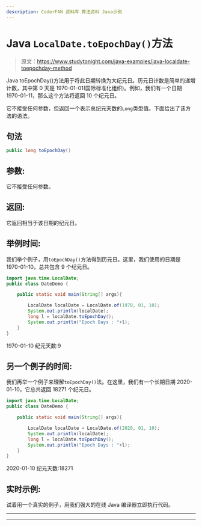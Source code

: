 ```yaml
---
description: CoderFAN 资料库 算法资料 Java示例
---
```


# Java `LocalDate.toEpochDay()`方法

> 原文：<https://www.studytonight.com/java-examples/java-localdate-toepochday-method>

Java toEpochDay()方法用于将此日期转换为大纪元日。历元日计数是简单的递增计数，其中第 0 天是 1970-01-01(国际标准化组织)。例如，我们有一个日期 1970-01-11，那么这个方法将返回 10 个纪元日。

它不接受任何参数，但返回一个表示总纪元天数的`Long`类型值。下面给出了该方法的语法。

## 句法

```java
public long toEpochDay()
```

## 参数:

它不接受任何参数。

## 返回:

它返回相当于该日期的纪元日。

## 举例时间:

我们举个例子，用`toEpochDay()`方法得到历元日。这里，我们使用的日期是 1970-01-10，总共包含 9 个纪元日。

```java
import java.time.LocalDate;
public class DateDemo {

	public static void main(String[] args){  

		LocalDate localDate = LocalDate.of(1970, 01, 10);
		System.out.println(localDate);
		long l = localDate.toEpochDay();
		System.out.println("Epoch Days : "+l);
	}
}
```

1970-01-10
纪元天数:9

## 另一个例子的时间:

我们再举一个例子来理解`toEpochDay()`法。在这里，我们有一个长期日期 2020-01-10，它总共返回 18271 个纪元日。

```java
import java.time.LocalDate;
public class DateDemo {

	public static void main(String[] args){  

		LocalDate localDate = LocalDate.of(2020, 01, 10);
		System.out.println(localDate);
		long l = localDate.toEpochDay();
		System.out.println("Epoch Days : "+l);
	}
}
```

2020-01-10
纪元天数:18271

## 实时示例:

试着用一个真实的例子，用我们强大的在线 Java 编译器立即执行代码。

* * *

* * *